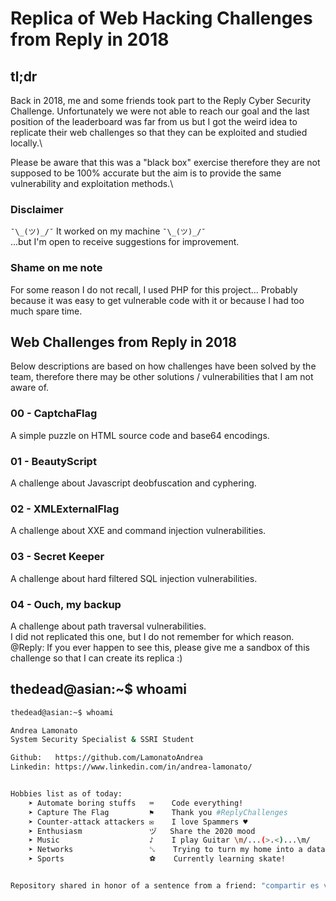 # Replica of Web Hacking Challenges from Reply in 2018
## tl;dr
Back in 2018, me and some friends took part to the Reply Cyber Security Challenge. Unfortunately we were not able to reach our goal and the last position of the leaderboard was far from us but I got the weird idea to replicate their web challenges so that they can be exploited and studied locally.\

Please be aware that this was a "black box" exercise therefore they are not supposed to be 100% accurate but the aim is to provide the same vulnerability and exploitation methods.\

### Disclaimer
`¯\_(ツ)_/¯` It worked on my machine `¯\_(ツ)_/¯`\
...but I'm open to receive suggestions for improvement.

### Shame on me note
For some reason I do not recall, I used PHP for this project... Probably because it was easy to get vulnerable code with it or because I had too much spare time.

## Web Challenges from Reply in 2018
Below descriptions are based on how challenges have been solved by the team, therefore there may be other solutions / vulnerabilities that I am not aware of.

### 00 - CaptchaFlag
A simple puzzle on HTML source code and base64 encodings.

### 01 - BeautyScript
A challenge about Javascript deobfuscation and cyphering.

### 02 - XMLExternalFlag
A challenge about XXE and command injection vulnerabilities.

### 03 - Secret Keeper
A challenge about hard filtered SQL injection vulnerabilities.

### 04 - Ouch, my backup
A challenge about path traversal vulnerabilities.\
I did not replicated this one, but I do not remember for which reason.\
@Reply: If you ever happen to see this, please give me a sandbox of this challenge so that I can create its replica :)

## thedead@asian:~$ whoami
```bash
thedead@asian:~$ whoami

Andrea Lamonato
System Security Specialist & SSRI Student

Github:   https://github.com/LamonatoAndrea
Linkedin: https://www.linkedin.com/in/andrea-lamonato/


Hobbies list as of today:
	➤ Automate boring stuffs   ⌨	Code everything!
	➤ Capture The Flag         ⚑	Thank you #ReplyChallenges
	➤ Counter-attack attackers ✉	I love Spammers ♥
	➤ Enthusiasm               ヅ   Share the 2020 mood
	➤ Music                    ♪	I play Guitar \m/...(>.<)...\m/
	➤ Networks                 ␖	Trying to turn my home into a datacenter
	➤ Sports                   ⚽	Currently learning skate!


Repository shared in honor of a sentence from a friend: "compartir es vivir"
```